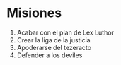 # Misiones

1. Acabar con el plan de Lex Luthor
2. Crear la liga de la justicia
3. Apoderarse del tezeracto
4. Defender a los deviles

